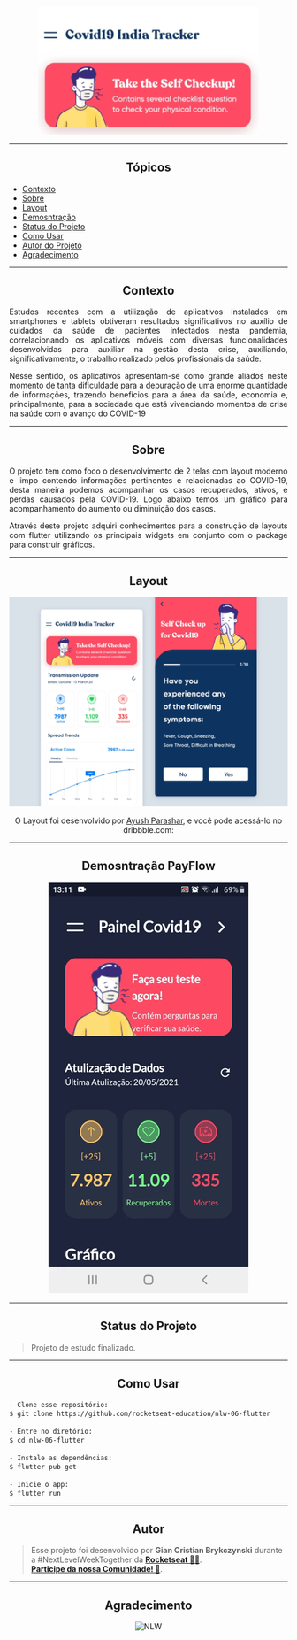 <p align="center">
  <img alt="PayFlow" src="https://github.com/gianbrykczynski/Flutter-UI---Covid19-Tracker-App-Project/blob/master/assets/banner_covid_app.png" width="400px">
</p>

---

<h2 align="center">Tópicos</h2>

   <p>
  
   - [Contexto](#Contexto)
   - [Sobre](#Sobre)
   - [Layout](#Layout)
   - [Demosntração](#Demosntração-PayFlow)
   - [Status do Projeto](#Status-do-Projeto)
   - [Como Usar](#Como-Usar)
   - [Autor do Projeto](#Autor)
   - [Agradecimento](#Agradecimento)
  

   </p>

---

<h2 align="center">Contexto</h2>

<div align="justify">
   
 <p>
Estudos recentes com a utilização de aplicativos instalados em smartphones e tablets obtiveram resultados significativos no auxílio de cuidados da saúde de pacientes infectados nesta pandemia, correlacionando os aplicativos móveis com diversas funcionalidades desenvolvidas para auxiliar na gestão desta crise, auxiliando, significativamente, o trabalho realizado pelos profissionais da saúde.

Nesse sentido, os aplicativos apresentam-se como grande aliados neste momento de tanta dificuldade para a depuração de uma enorme quantidade de informações, trazendo benefícios para a área da saúde, economia e, principalmente, para a sociedade que está vivenciando momentos de crise na saúde com o avanço do COVID-19

</p>
</div>


---

<h2 align="center">Sobre</h2>

<div align="justify">
   
 <p>
O projeto tem como foco o desenvolvimento de 2 telas com layout moderno e limpo contendo  informações pertinentes e relacionadas ao COVID-19, desta maneira podemos acompanhar os casos recuperados, ativos, e perdas causados pela COVID-19. Logo abaixo temos um gráfico para acompanhamento do aumento ou diminuição dos casos.

Através deste projeto adquiri conhecimentos para a construção de layouts com flutter utilizando os principais widgets em conjunto com o package para construir gráficos.  


</p>
</div>

---

<h2 align="center">Layout</h2>

   <p align="center">
      <img alt="App-Tracker-Covid19" title="Covid-19" src="https://github.com/gianbrykczynski/Flutter-UI---Covid19-Tracker-App-Project/blob/master/assets/layout_app_covid.webp" />
   </p>

   <p align="center">
      O Layout foi desenvolvido por <a href="https://dribbble.com/ayushpara">Ayush Parashar</a>, e você pode acessá-lo no dribbble.com:
   </p>

---

<h2 align="center">Demosntração PayFlow</h2>

  <p align="center">
      <img alt="App-Covid19" title="App-Covid19" src="https://github.com/gianbrykczynski/Flutter-UI---Covid19-Tracker-App-Project/blob/master/assets/app_covid_19.gif" />
   </p>
   
---

<h2 align="center">Status do Projeto</h2>

> Projeto de estudo finalizado.

---

<h2 align="center">Como Usar</h2>

   ```
   - Clone esse repositório:
   $ git clone https://github.com/rocketseat-education/nlw-06-flutter

   - Entre no diretório:
   $ cd nlw-06-flutter

   - Instale as dependências:
   $ flutter pub get

   - Inicie o app: 
   $ flutter run
   ```

---

<h2 align="center">Autor</h2>

   >Esse projeto foi desenvolvido por **Gian Cristian Brykczynski** durante a #NextLevelWeekTogether da **[Rocketseat  💜🚀](https://rocketseat.com.br/)**.<br> 
   **[Participe da nossa Comunidade! 👋](https://discordapp.com/invite/gCRAFhc)**.<br>

---

<h2 align="center">Agradecimento</h2>

<p align="center">
  <img alt="NLW" title="Rocketseat" src="https://1.bp.blogspot.com/-euISFVd5QxM/X679PMDKgOI/AAAAAAAAAsQ/e-iULkLb0eoJKXOhwXeZ9aPFJXDDvT_1gCLcBGAsYHQ/s16000/trilha.jpg" />
</p>
